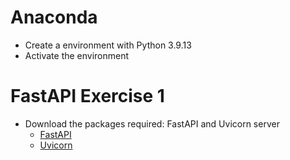 # Anaconda
- Create a environment with Python 3.9.13
- Activate the environment

# FastAPI Exercise 1
- Download the packages required: FastAPI and Uvicorn server
  - [FastAPI](https://fastapi.tiangolo.com/#installation)
  - [Uvicorn](https://www.uvicorn.org/#quickstart)

